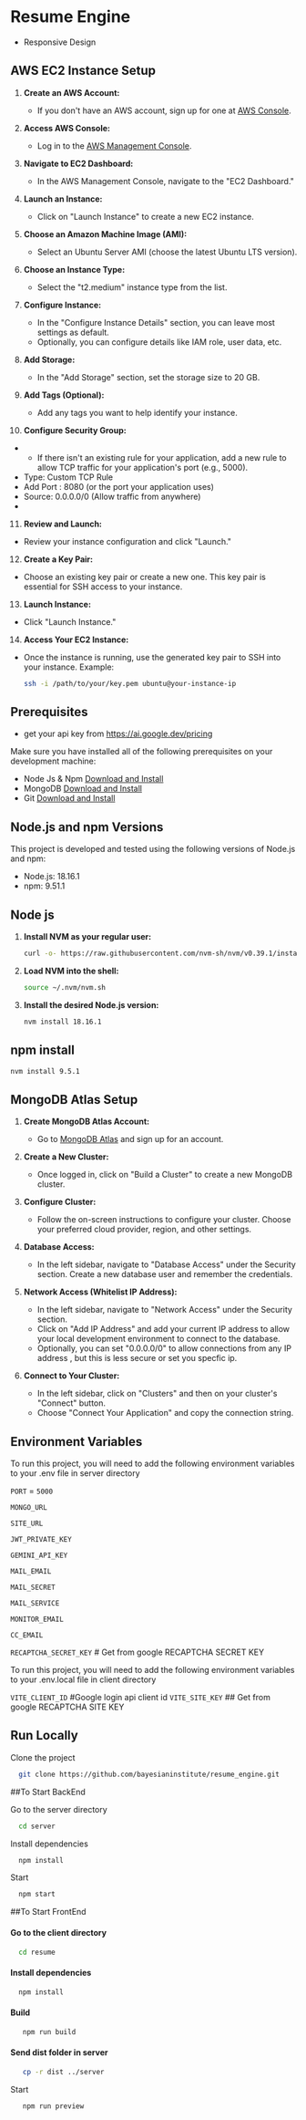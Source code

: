# Resume Engine

- Responsive Design

## AWS EC2 Instance Setup

1. **Create an AWS Account:**

   - If you don't have an AWS account, sign up for one at [AWS Console](https://aws.amazon.com/).

2. **Access AWS Console:**

   - Log in to the [AWS Management Console](https://aws.amazon.com/console/).

3. **Navigate to EC2 Dashboard:**

   - In the AWS Management Console, navigate to the "EC2 Dashboard."

4. **Launch an Instance:**

   - Click on "Launch Instance" to create a new EC2 instance.

5. **Choose an Amazon Machine Image (AMI):**

   - Select an Ubuntu Server AMI (choose the latest Ubuntu LTS version).

6. **Choose an Instance Type:**

   - Select the "t2.medium" instance type from the list.

7. **Configure Instance:**

   - In the "Configure Instance Details" section, you can leave most settings as default.
   - Optionally, you can configure details like IAM role, user data, etc.

8. **Add Storage:**

   - In the "Add Storage" section, set the storage size to 20 GB.

9. **Add Tags (Optional):**

   - Add any tags you want to help identify your instance.

10. **Configure Security Group:**

- - If there isn't an existing rule for your application, add a new rule to allow TCP traffic for your application's port (e.g., 5000).
- Type: Custom TCP Rule
- Add Port : 8080 (or the port your application uses)
- Source: 0.0.0.0/0 (Allow traffic from anywhere)
-

11. **Review and Launch:**

- Review your instance configuration and click "Launch."

12. **Create a Key Pair:**

- Choose an existing key pair or create a new one. This key pair is essential for SSH access to your instance.

13. **Launch Instance:**

- Click "Launch Instance."

14. **Access Your EC2 Instance:**

- Once the instance is running, use the generated key pair to SSH into your instance. Example:
  ```bash
  ssh -i /path/to/your/key.pem ubuntu@your-instance-ip
  ```

## Prerequisites

- get your api key from https://ai.google.dev/pricing

Make sure you have installed all of the following prerequisites on your development machine:

- Node Js & Npm [Download and Install](https://nodejs.org/en)
- MongoDB [Download and Install](https://www.mongodb.com/docs/manual/installation/)
- Git [Download and Install](https://git-scm.com/downloads)

## Node.js and npm Versions

This project is developed and tested using the following versions of Node.js and npm:

- Node.js: 18.16.1
- npm: 9.51.1

## Node js

1. **Install NVM as your regular user:**

   ```bash
   curl -o- https://raw.githubusercontent.com/nvm-sh/nvm/v0.39.1/install.sh | bash
   ```

2. **Load NVM into the shell:**

   ```bash
   source ~/.nvm/nvm.sh
   ```

3. **Install the desired Node.js version:**
   ```bash
   nvm install 18.16.1
   ```

## npm install

```bash
nvm install 9.5.1
```

## MongoDB Atlas Setup

1. **Create MongoDB Atlas Account:**

   - Go to [MongoDB Atlas](https://www.mongodb.com/cloud/atlas) and sign up for an account.

2. **Create a New Cluster:**

   - Once logged in, click on "Build a Cluster" to create a new MongoDB cluster.

3. **Configure Cluster:**

   - Follow the on-screen instructions to configure your cluster. Choose your preferred cloud provider, region, and other settings.

4. **Database Access:**

   - In the left sidebar, navigate to "Database Access" under the Security section. Create a new database user and remember the credentials.

5. **Network Access (Whitelist IP Address):**

   - In the left sidebar, navigate to "Network Access" under the Security section.
   - Click on "Add IP Address" and add your current IP address to allow your local development environment to connect to the database.
   - Optionally, you can set "0.0.0.0/0" to allow connections from any IP address , but this is less secure or set you specfic ip.

6. **Connect to Your Cluster:**
   - In the left sidebar, click on "Clusters" and then on your cluster's "Connect" button.
   - Choose "Connect Your Application" and copy the connection string.

## Environment Variables

To run this project, you will need to add the following environment variables to your .env file in server directory

`PORT` = `5000`

`MONGO_URL`

`SITE_URL`

`JWT_PRIVATE_KEY`

`GEMINI_API_KEY`

`MAIL_EMAIL`

`MAIL_SECRET`

`MAIL_SERVICE`

`MONITOR_EMAIL`

`CC_EMAIL`

`RECAPTCHA_SECRET_KEY` # Get from google RECAPTCHA SECRET KEY

To run this project, you will need to add the following environment variables to your .env.local file in client directory

`VITE_CLIENT_ID` #Google login api client id
`VITE_SITE_KEY` ## Get from google RECAPTCHA SITE KEY

## Run Locally

Clone the project

```bash
  git clone https://github.com/bayesianinstitute/resume_engine.git
```

##To Start BackEnd

Go to the server directory

```bash
  cd server
```

Install dependencies

```bash
  npm install
```

Start

```bash
  npm start
```

##To Start FrontEnd

#### Go to the client directory

```bash
  cd resume
```

#### Install dependencies

```bash
  npm install
```

#### Build

```bash
   npm run build
```

#### Send dist folder in server

```bash
   cp -r dist ../server
```

Start

```bash
   npm run preview
```
